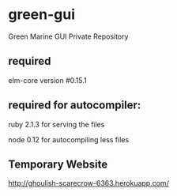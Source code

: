# green-gui
Green Marine GUI Private Repository 

required
------------
elm-core version #0.15.1

required for autocompiler:
------------
ruby 2.1.3 for serving the files
  
node 0.12 for autocompiling less files

Temporary Website
------------
http://ghoulish-scarecrow-6363.herokuapp.com/